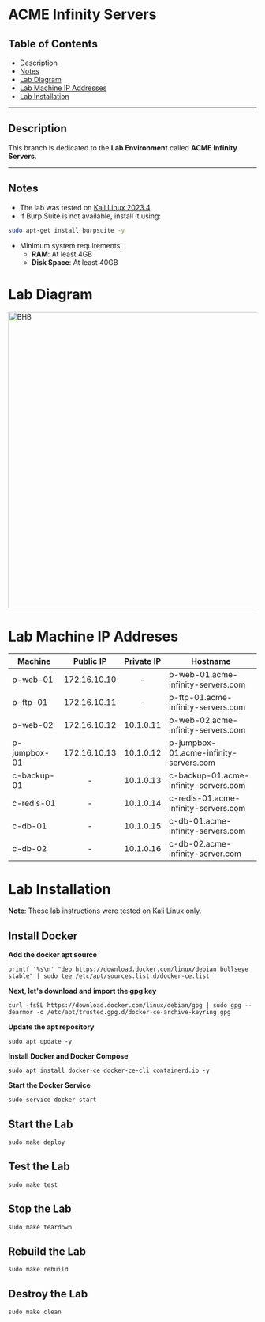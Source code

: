 # ACME Infinity Servers

## Table of Contents

- [Description](#description)
- [Notes](#notes)
- [Lab Diagram](#lab-diagram)
- [Lab Machine IP Addresses](#lab-machine-ip-addresses)
- [Lab Installation](#lab-installation)

---

## Description

This branch is dedicated to the **Lab Environment** called **ACME Infinity Servers**.

---

## Notes

- The lab was tested on [Kali Linux 2023.4](https://old.kali.org/kali-images/kali-2023.4/kali-linux-2023.4-installer-amd64.iso).
- If Burp Suite is not available, install it using:
```bash
sudo apt-get install burpsuite -y
```
- Minimum system requirements:
	- **RAM**: At least 4GB
	- **Disk Space**: At least 40GB
# Lab Diagram
<p>
  <img src="https://github.com/dolevf/Black-Hat-Bash/blob/master/lab/lab-network-diagram.png?raw=true" width="600px" alt="BHB"/>
</p>

# Lab Machine IP Addreses

| Machine      |  Public IP   | Private IP | Hostname                               |
| ------------ | :----------: | :--------: | -------------------------------------- |
| p-web-01     | 172.16.10.10 |     -      | p-web-01.acme-infinity-servers.com     |
| p-ftp-01     | 172.16.10.11 |     -      | p-ftp-01.acme-infinity-servers.com     |
| p-web-02     | 172.16.10.12 | 10.1.0.11  | p-web-02.acme-infinity-servers.com     |
| p-jumpbox-01 | 172.16.10.13 | 10.1.0.12  | p-jumpbox-01.acme-infinity-servers.com |
| c-backup-01  |      -       | 10.1.0.13  | c-backup-01.acme-infinity-servers.com  |
| c-redis-01   |      -       | 10.1.0.14  | c-redis-01.acme-infinity-servers.com   |
| c-db-01      |      -       | 10.1.0.15  | c-db-01.acme-infinity-servers.com      |
| c-db-02      |      -       | 10.1.0.16  | c-db-02.acme-infinity-server.com       |

# Lab Installation

**Note**: These lab instructions were tested on Kali Linux only.

## Install Docker

**Add the docker apt source**

`printf '%s\n' "deb https://download.docker.com/linux/debian bullseye stable" | sudo tee /etc/apt/sources.list.d/docker-ce.list`

**Next, let's download and import the gpg key**

`curl -fsSL https://download.docker.com/linux/debian/gpg | sudo gpg --dearmor -o /etc/apt/trusted.gpg.d/docker-ce-archive-keyring.gpg`

**Update the apt repository**

`sudo apt update -y`

**Install Docker and Docker Compose** 

`sudo apt install docker-ce docker-ce-cli containerd.io -y`

**Start the Docker Service** 

`sudo service docker start`

## Start the Lab
`sudo make deploy`

## Test the Lab
`sudo make test`

## Stop the Lab
`sudo make teardown`

## Rebuild the Lab
`sudo make rebuild`

## Destroy the Lab
`sudo make clean`

